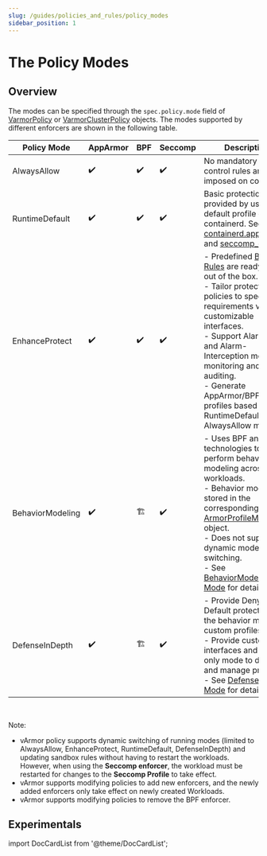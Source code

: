 ```yaml
---
slug: /guides/policies_and_rules/policy_modes
sidebar_position: 1
---
```


# The Policy Modes

## Overview
The modes can be specified through the `spec.policy.mode` field of [VarmorPolicy](../../getting_started/usage_instructions#varmorpolicy) or [VarmorClusterPolicy](../../getting_started/usage_instructions#varmorclusterpolicy) objects. The modes supported by different enforcers are shown in the following table.

|Policy Mode|AppArmor|BPF|Seccomp|Description|
|-----------|--------|---|-------|-----------|
|AlwaysAllow|✔️|✔️|✔️|No mandatory access control rules are imposed on container.|
|RuntimeDefault|✔️|✔️|✔️|Basic protection is provided by using the default profile of containerd. See [cri-containerd.apparmor.d](https://github.com/containerd/containerd/blob/main/contrib/apparmor/template.go) and [seccomp_default](https://github.com/containerd/containerd/blob/main/contrib/seccomp/seccomp_default.go).|
|EnhanceProtect|✔️|✔️|✔️|- Predefined [Built-in Rules](../built_in_rules/index.md) are ready to use out of the box.<br />- Tailor protection policies to specific requirements via customizable interfaces.<br />- Support Alarm-Only and Alarm-Interception modes for monitoring and auditing.<br />- Generate AppArmor/BPF profiles based on RuntimeDefault or AlwaysAllow modes.|
|BehaviorModeling|✔️|🏗️|✔️|- Uses BPF and audit technologies to perform behavior modeling across workloads.<br />- Behavior models are stored in the corresponding [ArmorProfileModel](https://github.com/bytedance/vArmor/blob/main/apis/varmor/v1beta1/armorprofilemodel_types.go) object.<br />- Does not support dynamic mode switching.<br />- See [BehaviorModeling Mode](behavior_modeling.md) for details.|
|DefenseInDepth|✔️|🏗️|✔️|- Provide Deny-by-Default protection via the behavior model or custom profiles.<br />- Provide custom rule interfaces and alarm-only mode to develop and manage profiles.<br />- See [DefenseInDepth Mode](defense_in_depth.md) for details.|

<br />

Note:
* vArmor policy supports dynamic switching of running modes (limited to AlwaysAllow, EnhanceProtect, RuntimeDefault, DefenseInDepth) and updating sandbox rules without having to restart the workloads. However, when using the **Seccomp enforcer**, the workload must be restarted for changes to the **Seccomp Profile** to take effect.
* vArmor supports modifying policies to add new enforcers, and the newly added enforcers only take effect on newly created Workloads.
* vArmor supports modifying policies to remove the BPF enforcer.

## Experimentals
import DocCardList from '@theme/DocCardList';

<DocCardList />
